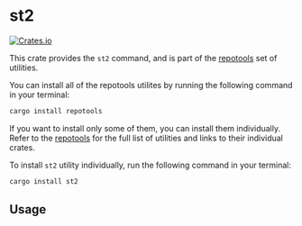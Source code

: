 # st2

[![Crates.io](https://img.shields.io/crates/v/st2.svg)](https://crates.io/crates/st2)

This crate provides the `st2` command, and is part of the
[repotools](https://crates.io/crates/repotools) set of utilities.

You can install all of the repotools utilites by running
the following command in your terminal:

```bash
cargo install repotools
```

If you want to install only some of them, you can install them
individually. Refer to the [repotools](https://crates.io/crates/repotools)
for the full list of utilities and links to their individual crates.

To install `st2` utility individually, run the following
command in your terminal:

```bash
cargo install st2
```

## Usage


